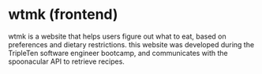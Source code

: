 # wtmk (frontend)

wtmk is a website that helps users figure out what to eat, based on preferences and dietary restrictions. this website was developed during the TripleTen software engineer bootcamp, and communicates with the spoonacular API to retrieve recipes.